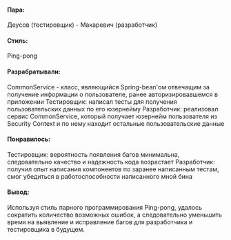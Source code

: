 #### Пара:
Деусов (тестировщик) - Макаревич (разработчик)
#### Стиль: 
Ping-pong
#### Разрабратывали:
CommonService - класс, являющийся Spring-bean'ом отвечащим за получение информации о пользователе, ранее авторизировавшемся в приложении
Тестировщик: написал тесты для получения пользовательских данных по его юзернейму
Разработчик: реализовал сервис CommonService, который получает юзернейм пользователя из Security Context и по нему находит остальные пользовательские данные
#### Понравилось: 
Тестировщик: вероятность появления багов минимальна, следовательно качество и надежность кода возрастает
Разработчик: получил опыт написания компонентов по заранее написанным тестам, смог убедиться в работоспособности написанного мной бина
#### Вывод: 
Используя стиль парного программирования Ping-pong, удалось сократить количество возможных ошибок, а следовательно уменьшить время на выявление и исправление багов для разработчика и тестировщика в будущем.
